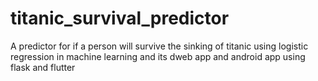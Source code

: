 # titanic_survival_predictor
A predictor for if a person will survive the sinking of titanic using logistic regression in machine learning and its dweb app and android app using flask and flutter
